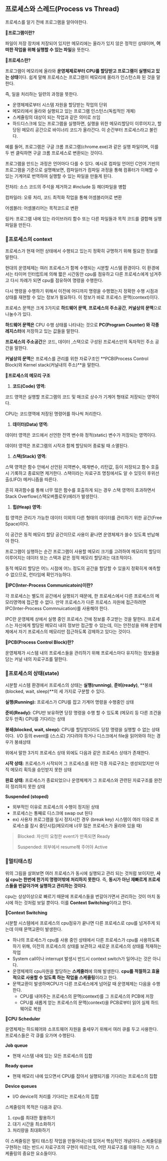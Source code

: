 ## 프로세스와 스레드(Process vs Thread)

프로세스를 알기 전에 프로그램을 알아야한다.

📌**프로그램이란?**

파일이 저장 장치에 저장되어 있지만 메모리에는 올라가 있지 않은 정적인 상태이며, **어떠한 작업을 위해 실행할 수 있는 파일**을 뜻한다.

📌**프로세스란?**

프로그램이 메모리에 올라와 **운영체제로부터 CPU를 할당받고 프로그램이 실행되고 있는 상태**이다. 쉽게 말해 프로세스는 프로그램이 메모리에 올라가 인스턴스화 된 것을 말한다.

즉, 일을 처리하는 일련의 과정을 뜻한다.

- 운영체제로부터 시스템 자원을 할당받는 작업의 단위
- 메모리에서 올라와 실행되고 있는 프로그램 인스턴스(독립적인 개체)
- 스케쥴링의 대상이 되는 작업과 같은 의미로 쓰임
- 하드디스크에 있는 프로그램을 실행하면, 실행을 위한 메모리할당이 이루어지고, 할당된 메모리 공간으로 바이너리 코드가 올라간다. 이 순간부터 프로세스라고 불린다.

예를 들어, 프로그램은 구글 크롬 프로그램(chrome.exe)과 같은 실행 파일이며, 이를 두 번 클릭하면 구글 크롬 프로세스로 변환되는 것이다.

프로그램을 만드는 과정은 언어마다 다를 수 있다. 예시로 컴파일 언어인 C언어 기반의 프로그램을 기준으로 설명해보면, 컴파일러가 컴파일 과정을 통해 컴퓨터가 이해할 수 있는 기계어로 번역하여 실행할 수 있는 파일을 만들게 된다.

전처리: 소스 코드의 주석을 제거하고 #include 등 헤더파일을 병합

컴파일러: 오류 처리, 코드 최적화 작업을 통해 어셈블리어로 변환

어셈블러: 어셈블리어는 목적코드로 변환

링커: 프로그램 내에 있는 라이브러리 함수 또는 다른 파일들과 목적 코드를 결합해 실행파일을 만든다.

### 📝프로세스의 context

프로세스가 현재 어떤 상태에서 수행되고 있는지 정확히 규명하기 위해 필요한 정보를 말한다.

현대의 운영체제는 여러 프로세스가 함께 수행되는 시분할 시스템 환경이다. 이 환경에서는 타이머 인터럽트에 의해 짧은 시간동안 cpu를 점유하고 다른 프로세스에게 넘겨주고 다시 차례가 되면 cpu를 점유하여 명령을 수행한다.

다시 명령을 수행하기 위해서 이전에 어디까지 명령을 수행했는지 정확한 수행 시점과 상태를 재현할 수 있는 정보가 필요하다. 이 정보가 바로 프로세스 문맥(context)이다.

프로세스 문맥은 크게 3가지로 **하드웨어 문맥**, **프로세스의 주소공간**, **커널상의 문맥**으로 나눌수가 있다.

**하드웨어 문맥은** CPU 수행 상태를 나타내는 것으로 **PC(Program Counter) 와 각종 레지스터**에 저장하고 있는 값들을 말한다.

**프로세스의 주소공간**은 코드, 데이터 ,스택으로 구성된 프로세스만의 독자적인 주소 공간을 말한다.

**커널상의 문맥**은 프로세스를 관리를 위한 자료구조인 **PCB(Process Control Block)와 Kernel stack(커널내의 주소)**을 말한다.

**📌프로세스의 메모리 구조**

1. **코드(Code) 영역:**

코드 영역은 실행할 프로그램의 코드 및 매크로 상수가 기계어 형태로 저장되는 영역이다.

CPU는 코드영역에 저장된 명령어를 하나씩 처리한다.

1. **데이터(Data) 영역:**

데이터 영역은 코드에서 선언한 전역 변수와 정적(static) 변수가 저장되는 영역이다.

데이터 영역은 프로그램의 시작과 함께 할당되어 종료될 때 소멸된다.

1. **스택(Stack) 영역:**

스택 영역은 함수 안에서 선언된 지역변수, 매개변수, 리턴값, 등이 저장되고 함수 호출시 기록하고 종료되면 제거한다. 스택이라는 자료구조 명칭에서도 알 수 있듯이 후위선출(LIFO) 메커니즘을 따른다.

흔히 재귀함수를 통해 너무 많은 함수를 호출하게 되는 경우 스택 영역이 초과하면서 Stack Overflow(스택오버플로우)에러가 발생한다.

1. **힙(Heap) 영역:**

힙 영역은 관리가 가능한 데이터 이외의 다른 형태의 데이터를 관리하기 위한 공간(Free Space)이다.

이 공간은 동적 메모리 할당 공간이므로 사용이 끝나면 운영체제가 쓸수 있도록 반납해야 한다.

프로그램이 실행하는 순간 프로그램이 사용할 메모리 크기를 고려하여 메모리의 할당이 이루어지는 데이터 또는 스택과 같은 정적 메모리 할당과는 대조적이다.

동적 메모리 할당은 어느 시점에 어느 정도의 공간을 할당할 수 있을지 정확히게 예측할 수 없으므로, 런타임에 확인가능하다.

**📌IPC(Inter-Process Communicatoin)이란?**

각 프로세스는 별도의 공간에서 실행되기 때문에, 한 프로세스에서 다른 프로세스의 메모리영역에 접근할 수 없다. 만약 프로세스가 다른 프로세스 자원에 접근하려면 IPC(Inter-Process Commnuication)를 사용해야 한다.

IPC란 운영체제 상에서 실행 중인 프로세스 간에 정보를 주고받는 것을 말한다. 프로세스는 자신에게 할당된 메모리 내의 정보만 접근할 수 있는데, 이는 안전성을 위해 운영체제에서 자기 프로세스의 메모리만 접근하도록 강제하고 있다는 것이다.

**📌PCB(Process Control Block)란?**

운영체제가 시스템 내의 프로세스들을 관리하기 위해 프로세스마다 유지하는 정보들을 담는 커널 내의 자료구조를 말한다.

### 📝프로세스의 상태(state)

시분할 시스템 환경에서 프로세스의 상태는 **실행(running)**, **준비(ready)**, **봉쇄(blocked, wait, sleep)**의 세 가지로 구분할 수 있다.

**실행(Running):** 프로세스가 CPU를 잡고 기계어 명령을 수행중인 상태

**준비(Ready):** CPU만 보유하면 당장 명령을 수행 할 수 있도록 (메모리 등 다른 조건을 모두 만족) CPU를 기다리는 상태

**봉쇄(blocked, wait, sleep):** CPU를 할당받더라도 당장 명령을 실행할 수 없는 상태이다.  I/O 등의 event를 (스스로) 기다려야 하거나 디스크에서 file을 읽어와야 하는 경우가 봉쇄상태

위에서 말한 3가지 프로세스 상태 외에도 다음과 같은 프로세스 상태가 존재한다.

**시작 상태:** 프로세스가 시작되어 그 프로세스를 위한 각종 자료구조는 생성되었지만 아직 메모리 획득을 승인받지 못한 상태

**완료 상태:** 프로세스가 종료되었으나 운영체제가 그 프로세스와 관련된 자료구조를 완전히 정리하지 못한 상태

**Suspended (stoped)**

- 외부적인 이유로 프로세스의 수행이 정지된 상태
- 프로세스는 통째로 디스크에 swap out 된다
- ex) 사용자 프로그램을 일시 정지시킨 경우 (break key) 시스템이 여러 이유로 프로세스를 잠시 중단시킴(메모리에 너무 많은 프로세스가 올라와 있을 때)

> Blocked: 자신이 요청한 event가 만족되면 Ready
>
> Suspended: 외부에서 resume해 주어야 Active

### 🔶멀티태스킹

위의 그림을 살펴보면 여러 프로세스가 동시에 실행되고 관리 되는 것처럼 보이지만, **사실 cpu는 한번에 한가지 명령어밖에 처리하지 못한다**. 즉, **동시가 아닌 재빠르게 프로세스들을 번갈아가며 실행하고 관리하는 것이다**.

cpu는 상상이상으로 빠르기 때문에 프로세스들을 번갈아가면서 관리하는 것이 마치 동시에 하는 것처럼 보일 뿐이다. 이를 **Context Switching**이라고 한다.

**📍Context Switching**

시분할 시스템에서 프로세스의 cpu점유가 끝나면 다른 프로세스로 cpu를 넘겨주게 되는데 이때 문맥교환이 발생한다.

- 하나의 프로세스가 cpu를 사용 중인 상태에서 다른 프로세스가 cpu를 사용하도록 하기 위해, 이전의 프로세스의 상태를 보관하고 새로운 프로세스의 상태를 적재하는 작업
- System call이나 interrupt 발생시 반드시 context switch가 일어나는 것은 아니다.
- 운영체제의 cpu자원을 할당하는 **스케줄러**에 의해 발생한다. **cpu를 적절하고 효율적으로 사용할 수 있도록 하는 작업을 스케줄링**이라고 한다.
- 문맥교환이 발생하며CPU가 다른 프로세스에게 넘어갈 때 운영체제는 다음을 수행한다.
  - CPU를 내어주는 프로세스의 문맥(context)를 그 프로세스의 PCB에 저장
  - CPU를 새롭게 얻는 프로세스의 문맥(context)을 PCB로부터 읽어 실제 하드웨어로 복원

**📍CPU Scheduler**

운영체제는 하드웨어와 소프트웨어 자원을 줄세우기 위해서 여러 큐를 두고 사용한다. 프로세스들은 각 큐를 오가며 수행된다.

**Job queue**

- 현재 시스템 내에 있는 모든 프로세스의 집합

**Ready queue**

- 현재 메모리 내에 있으면서 CPU를 잡아서 실행되기를 기다리는 프로세스의 집합

**Device queues**

- I/O device의 처리를 기다리는 프로세스의 집합

스케줄링의 목적은 다음과 같다.

1. cpu를 최대한 활용하기
2. 대기 시간을 최소화하기
3. 처리량을 최대화하기

이 스케쥴링은 멀티 태스킹 작업을 만들어내는데 있어서 핵심적인 개념이다. 스케쥴링을 구현하는 데는 반드시 자료구조의 구현이 따르는데, 어떤 자료구조를 이용하는 지가 스케쥴링의 중요한 요소들이다.
